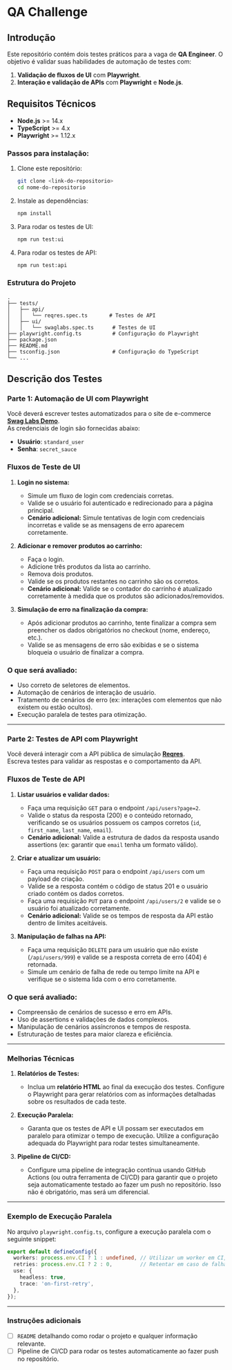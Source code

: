 # QA Challenge

## Introdução

Este repositório contém dois testes práticos para a vaga de **QA Engineer**. O objetivo é validar suas habilidades de automação de testes com:
1. **Validação de fluxos de UI** com **Playwright**.
2. **Interação e validação de APIs** com **Playwright** e **Node.js**.

## Requisitos Técnicos

- **Node.js** >= 14.x
- **TypeScript** >= 4.x
- **Playwright** >= 1.12.x

### Passos para instalação:

1. Clone este repositório:

   ```bash
   git clone <link-do-repositorio>
   cd nome-do-repositorio
   ```

2. Instale as dependências:

   ```bash
   npm install
   ```

3. Para rodar os testes de UI:

   ```bash
   npm run test:ui
   ```

4. Para rodar os testes de API:

   ```bash
   npm run test:api
   ```

### Estrutura do Projeto

```plaintext
.
├── tests/
│   ├── api/
│   │   └── reqres.spec.ts       # Testes de API
│   ├── ui/
│   │   └── swaglabs.spec.ts      # Testes de UI
├── playwright.config.ts          # Configuração do Playwright
├── package.json
├── README.md
├── tsconfig.json                 # Configuração do TypeScript
└── ...
```

## Descrição dos Testes

### Parte 1: Automação de UI com Playwright

Você deverá escrever testes automatizados para o site de e-commerce **[Swag Labs Demo](https://www.saucedemo.com/)**.  
As credenciais de login são fornecidas abaixo:

- **Usuário**: `standard_user`
- **Senha**: `secret_sauce`

### Fluxos de Teste de UI

1. **Login no sistema:**
   - Simule um fluxo de login com credenciais corretas.
   - Valide se o usuário foi autenticado e redirecionado para a página principal.
   - **Cenário adicional:** Simule tentativas de login com credenciais incorretas e valide se as mensagens de erro aparecem corretamente.

2. **Adicionar e remover produtos ao carrinho:**
   - Faça o login.
   - Adicione três produtos da lista ao carrinho.
   - Remova dois produtos.
   - Valide se os produtos restantes no carrinho são os corretos.
   - **Cenário adicional:** Valide se o contador do carrinho é atualizado corretamente à medida que os produtos são adicionados/removidos.

3. **Simulação de erro na finalização da compra:**
   - Após adicionar produtos ao carrinho, tente finalizar a compra sem preencher os dados obrigatórios no checkout (nome, endereço, etc.).
   - Valide se as mensagens de erro são exibidas e se o sistema bloqueia o usuário de finalizar a compra.

### O que será avaliado:
- Uso correto de seletores de elementos.
- Automação de cenários de interação de usuário.
- Tratamento de cenários de erro (ex: interações com elementos que não existem ou estão ocultos).
- Execução paralela de testes para otimização.

---

### Parte 2: Testes de API com Playwright

Você deverá interagir com a API pública de simulação **[Reqres](https://reqres.in/)**.  
Escreva testes para validar as respostas e o comportamento da API.

### Fluxos de Teste de API

1. **Listar usuários e validar dados:**
   - Faça uma requisição `GET` para o endpoint `/api/users?page=2`.
   - Valide o status da resposta (200) e o conteúdo retornado, verificando se os usuários possuem os campos corretos (`id`, `first_name`, `last_name`, `email`).
   - **Cenário adicional:** Valide a estrutura de dados da resposta usando assertions (ex: garantir que `email` tenha um formato válido).

2. **Criar e atualizar um usuário:**
   - Faça uma requisição `POST` para o endpoint `/api/users` com um payload de criação.
   - Valide se a resposta contém o código de status 201 e o usuário criado contém os dados corretos.
   - Faça uma requisição `PUT` para o endpoint `/api/users/2` e valide se o usuário foi atualizado corretamente.
   - **Cenário adicional:** Valide se os tempos de resposta da API estão dentro de limites aceitáveis.

3. **Manipulação de falhas na API:**
   - Faça uma requisição `DELETE` para um usuário que não existe (`/api/users/999`) e valide se a resposta correta de erro (404) é retornada.
   - Simule um cenário de falha de rede ou tempo limite na API e verifique se o sistema lida com o erro corretamente.

### O que será avaliado:
- Compreensão de cenários de sucesso e erro em APIs.
- Uso de assertions e validações de dados complexos.
- Manipulação de cenários assíncronos e tempos de resposta.
- Estruturação de testes para maior clareza e eficiência.

---

### Melhorias Técnicas

1. **Relatórios de Testes:**
   - Inclua um **relatório HTML** ao final da execução dos testes. Configure o Playwright para gerar relatórios com as informações detalhadas sobre os resultados de cada teste.

2. **Execução Paralela:**
   - Garanta que os testes de API e UI possam ser executados em paralelo para otimizar o tempo de execução. Utilize a configuração adequada do Playwright para rodar testes simultaneamente.

3. **Pipeline de CI/CD:**
   - Configure uma pipeline de integração contínua usando GitHub Actions (ou outra ferramenta de CI/CD) para garantir que o projeto seja automaticamente testado ao fazer um push no repositório. Isso não é obrigatório, mas será um diferencial.

---

### Exemplo de Execução Paralela

No arquivo `playwright.config.ts`, configure a execução paralela com o seguinte snippet:

```typescript
export default defineConfig({
  workers: process.env.CI ? 1 : undefined, // Utilizar um worker em CI, múltiplos localmente
  retries: process.env.CI ? 2 : 0,         // Retentar em caso de falha em ambiente de CI
  use: {
    headless: true,
    trace: 'on-first-retry',
  },
});
```

---

### Instruções adicionais
- [ ] `README` detalhando como rodar o projeto e qualquer informação relevante.
- [ ] Pipeline de CI/CD para rodar os testes automaticamente ao fazer push no repositório.
